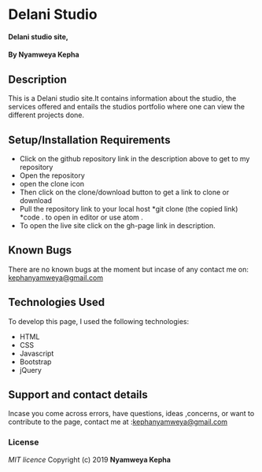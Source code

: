 # Delani Studio
#### Delani studio site, 
#### By **Nyamweya Kepha**
## Description


This is a Delani studio site.It contains information about the studio, the services offered and entails the studios portfolio where one can view the different projects done.

## Setup/Installation Requirements
* Click on the github repository link in the description above to get to my repository
* Open the repository
*  open the clone icon
* Then click on the clone/download button to get a link to clone or download 
* Pull the repository link to your local host
*git clone (the copied link)
*code . to open in editor or use atom .
* To open the live site click on the gh-page link in description.

## Known Bugs 
There are no known bugs at the moment but incase of any contact me on:  kephanyamweya@gmail.com

## Technologies Used
 To develop this page, I used the following technologies:
* HTML
* CSS
* Javascript
* Bootstrap
* jQuery

## Support and contact details
 Incase you come across errors, have questions, ideas ,concerns, or want to contribute to the page, contact me at 
 :kephanyamweya@gmail.com
 ### License
*MIT licence*
Copyright (c) 2019 **Nyamweya Kepha**
